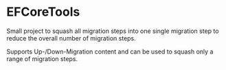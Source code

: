 # EFCoreTools
Small project to squash all migration steps into one single migration step to reduce the overall number of migration steps. 

Supports Up-/Down-Migration content and can be used to squash only a range of migration steps.
